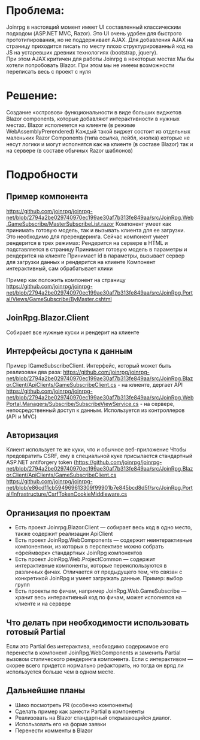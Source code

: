 Проблема:
==
Joinrpg в настоящий момент имеет UI составленный классическим подходом (ASP.NET MVC, Razor). Это UI очень удобен для быстрого прототипирования, но не поддерживает AJAX.
Для добавления AJAX на страницу приходится писать по месту плохо структурированный код на JS на устаревших древних технологиях (bootstrap, jquery).  
При этом AJAX критичен для работы Joinrpg в некоторых местах
Мы бы хотели попробовать Blazor. При этом мы не имеем возможности переписать весь с проект с нуля

Решение:
==
Создание «островов» функциональности в виде больших виджетов Blazor components, которые добавляют интерактивности в нужных местах.
Blazor исполняется на клиенте (в режиме WebAssemblyPrerendered)
Каждый такой виджет состоит из отдельных маленьких Razor Components (типа ссылка, лейбл, кнопка) которые не несут логики и могут исполнятся как на клиенте (в составе Blazor) так и на сервере (в составе обычных Razor шаблонов)

Подробности
==

Пример компонента
---

https://github.com/joinrpg/joinrpg-net/blob/2794a2be029740970ec199ae30af7b313fe849aa/src/JoinRpg.Web.GameSubscribe/MasterSubscribeList.razor 
Компонент умеет как принимать готовую модель, так и вызывать клиента для ее загрузки. Это необходимо для пререндеринга.
Сейчас компонент умеет рендерится в трех режимах:
Рендерится на сервере в HTML и подставляется в страницу
Принимает готовую модель в параметры и рендерится на клиенте
Принимает id в параметры, вызывает сервер для загрузки данных и рендерится на клиенте
Компонент интерактивный, сам обрабатывает клики

Пример как положить компонент на страницу https://github.com/joinrpg/joinrpg-net/blob/2794a2be029740970ec199ae30af7b313fe849aa/src/JoinRpg.Portal/Views/GameSubscribe/ByMaster.cshtml 

JoinRpg.Blazor.Client
---
Собирает все нужные куски и рендерит на клиенте

Интерфейсы доступа к данным 
---
Пример IGameSubscribeClient. Интерфейс, который может быть реализован два раза:
https://github.com/joinrpg/joinrpg-net/blob/2794a2be029740970ec199ae30af7b313fe849aa/src/JoinRpg.Blazor.Client/ApiClients/GameSubscribeClient.cs - на клиенте, дергает API
https://github.com/joinrpg/joinrpg-net/blob/2794a2be029740970ec199ae30af7b313fe849aa/src/JoinRpg.WebPortal.Managers/Subscribe/SubscribeViewService.cs - на сервере, непосредственный доступ к данным. Используется из контроллеров (API и MVC)

Авторизация
---
Клиент использует те же куки, что и обычное веб-приложение
Чтобы предовратить CSRF, ему в специальной куке присылается стандартный ASP.NET antiforgery token (https://github.com/joinrpg/joinrpg-net/blob/2794a2be029740970ec199ae30af7b313fe849aa/src/JoinRpg.Blazor.Client/ApiClients/GameSubscribeClient.cs 
https://github.com/joinrpg/joinrpg-net/blob/e86cd11cb594969613309f99901b7e845bcd8d5f/src/JoinRpg.Portal/Infrastructure/CsrfTokenCookieMiddleware.cs 

Организация по проектам
---
 - Есть проект Joinrpg.Blazor.Client — собирает весь код в одно место, также содержит реализации ApiClient
 - Есть проект JoinRpg.WebComponents — содержит неинтерактивные компонентики, из которых в перспективе можно собрать «фреймворк» стандартных JoinRpg компонентов
 - Есть проект JoinRpg.Web.ProjectCommon — содержит интерактивные компоненты, которые переиспользуются в различных фичах. Отличается от предыдущего тем, что связан с конкретикой JoinRpg и умеет загружать данные. Пример: выбор групп
 - Есть проекты по фичам, например JoinRpg.Web.GameSubscribe — хранит весь интерактивный код по фичам, может исполнятся на клиенте и на сервере

Что делать при необходимости использовать готовый Partial
---
Если это Partial без интерактива, необходимо содержимое его перенести в компонент JoinRpg.WebComponents и заменить Partial вызовом статического рендеринга компонента.
Если с интерактивом — скорее всего придется нормально рефакторить, но тогда он вряд ли используется больше чем в одном месте.

Дальнейшие планы
---
 - Шико посмотреть PR (особенно компоненты)
 - Сделать пример как занести Partial в компоненты
 - Реализовать на Blazor стандартный открывающийся диалог. 
 - Использовать его на форме заявки
 - Перенести комменты в Blazor
 

